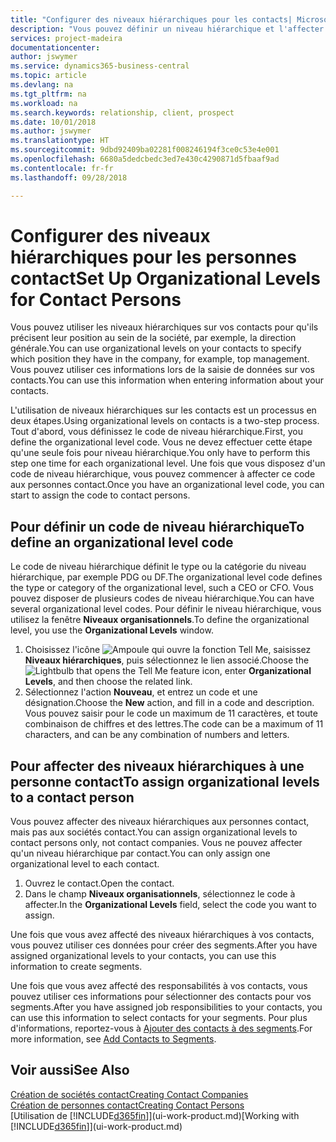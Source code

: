```yaml
---
title: "Configurer des niveaux hiérarchiques pour les contacts| Microsoft Docs"
description: "Vous pouvez définir un niveau hiérarchique et l'affecter à vos contacts pour indiquer leur position au sein de leur société, par exemple, la direction générale."
services: project-madeira
documentationcenter: 
author: jswymer
ms.service: dynamics365-business-central
ms.topic: article
ms.devlang: na
ms.tgt_pltfrm: na
ms.workload: na
ms.search.keywords: relationship, client, prospect
ms.date: 10/01/2018
ms.author: jswymer
ms.translationtype: HT
ms.sourcegitcommit: 9dbd92409ba02281f008246194f3ce0c53e4e001
ms.openlocfilehash: 6680a5dedcbedc3ed7e430c4290871d5fbaaf9ad
ms.contentlocale: fr-fr
ms.lasthandoff: 09/28/2018

---
```

# <a name="set-up-organizational-levels-for-contact-persons"></a><span data-ttu-id="ad39b-103">Configurer des niveaux hiérarchiques pour les personnes contact</span><span class="sxs-lookup"><span data-stu-id="ad39b-103">Set Up Organizational Levels for Contact Persons</span></span>
<span data-ttu-id="ad39b-104">Vous pouvez utiliser les niveaux hiérarchiques sur vos contacts pour qu'ils précisent leur position au sein de la société, par exemple, la direction générale.</span><span class="sxs-lookup"><span data-stu-id="ad39b-104">You can use organizational levels on your contacts to specify which position they have in the company, for example, top management.</span></span> <span data-ttu-id="ad39b-105">Vous pouvez utiliser ces informations lors de la saisie de données sur vos contacts.</span><span class="sxs-lookup"><span data-stu-id="ad39b-105">You can use this information when entering information about your contacts.</span></span>

<span data-ttu-id="ad39b-106">L'utilisation de niveaux hiérarchiques sur les contacts est un processus en deux étapes.</span><span class="sxs-lookup"><span data-stu-id="ad39b-106">Using organizational levels on contacts is a two-step process.</span></span> <span data-ttu-id="ad39b-107">Tout d'abord, vous définissez le code de niveau hiérarchique.</span><span class="sxs-lookup"><span data-stu-id="ad39b-107">First, you define the organizational level code.</span></span> <span data-ttu-id="ad39b-108">Vous ne devez effectuer cette étape qu'une seule fois pour niveau hiérarchique.</span><span class="sxs-lookup"><span data-stu-id="ad39b-108">You only have to perform this step one time for each organizational level.</span></span> <span data-ttu-id="ad39b-109">Une fois que vous disposez d'un code de niveau hiérarchique, vous pouvez commencer à affecter ce code aux personnes contact.</span><span class="sxs-lookup"><span data-stu-id="ad39b-109">Once you have an organizational level code, you can start to assign the code to contact persons.</span></span>

## <a name="to-define-an-organizational-level-code"></a><span data-ttu-id="ad39b-110">Pour définir un code de niveau hiérarchique</span><span class="sxs-lookup"><span data-stu-id="ad39b-110">To define an organizational level code</span></span>
<span data-ttu-id="ad39b-111">Le code de niveau hiérarchique définit le type ou la catégorie du niveau hiérarchique, par exemple PDG ou DF.</span><span class="sxs-lookup"><span data-stu-id="ad39b-111">The organizational level code defines the type or category of the organizational level, such a CEO  or CFO.</span></span> <span data-ttu-id="ad39b-112">Vous pouvez disposer de plusieurs codes de niveau hiérarchique.</span><span class="sxs-lookup"><span data-stu-id="ad39b-112">You can have several organizational level codes.</span></span> <span data-ttu-id="ad39b-113">Pour définir le niveau hiérarchique, vous utilisez la fenêtre **Niveaux organisationnels**.</span><span class="sxs-lookup"><span data-stu-id="ad39b-113">To define the organizational level, you use the **Organizational Levels** window.</span></span>

1. <span data-ttu-id="ad39b-114">Choisissez l'icône ![Ampoule qui ouvre la fonction Tell Me](media/ui-search/search_small.png "Dites-moi ce que vous voulez faire"), saisissez **Niveaux hiérarchiques**, puis sélectionnez le lien associé.</span><span class="sxs-lookup"><span data-stu-id="ad39b-114">Choose the ![Lightbulb that opens the Tell Me feature](media/ui-search/search_small.png "Tell me what you want to do") icon, enter **Organizational Levels**, and then choose the related link.</span></span>
2. <span data-ttu-id="ad39b-115">Sélectionnez l'action **Nouveau**, et entrez un code et une désignation.</span><span class="sxs-lookup"><span data-stu-id="ad39b-115">Choose the **New** action, and fill in a code and description.</span></span> <span data-ttu-id="ad39b-116">Vous pouvez saisir pour le code un maximum de 11 caractères, et toute combinaison de chiffres et des lettres.</span><span class="sxs-lookup"><span data-stu-id="ad39b-116">The code can be a maximum of 11 characters, and can be any combination of numbers and letters.</span></span>

## <a name="to-assign-organizational-levels-to-a-contact-person"></a><span data-ttu-id="ad39b-117">Pour affecter des niveaux hiérarchiques à une personne contact</span><span class="sxs-lookup"><span data-stu-id="ad39b-117">To assign organizational levels to a contact person</span></span>
<span data-ttu-id="ad39b-118">Vous pouvez affecter des niveaux hiérarchiques aux personnes contact, mais pas aux sociétés contact.</span><span class="sxs-lookup"><span data-stu-id="ad39b-118">You can assign organizational levels to contact persons only, not contact companies.</span></span> <span data-ttu-id="ad39b-119">Vous ne pouvez affecter qu'un niveau hiérarchique par contact.</span><span class="sxs-lookup"><span data-stu-id="ad39b-119">You can only assign one organizational level to each contact.</span></span>

1. <span data-ttu-id="ad39b-120">Ouvrez le contact.</span><span class="sxs-lookup"><span data-stu-id="ad39b-120">Open the contact.</span></span>
2. <span data-ttu-id="ad39b-121">Dans le champ **Niveaux organisationnels**, sélectionnez le code à affecter.</span><span class="sxs-lookup"><span data-stu-id="ad39b-121">In the **Organizational Levels** field, select the code you want to assign.</span></span>

<span data-ttu-id="ad39b-122">Une fois que vous avez affecté des niveaux hiérarchiques à vos contacts, vous pouvez utiliser ces données pour créer des segments.</span><span class="sxs-lookup"><span data-stu-id="ad39b-122">After you have assigned organizational levels to your contacts, you can use this information to create segments.</span></span>

<span data-ttu-id="ad39b-123">Une fois que vous avez affecté des responsabilités à vos contacts, vous pouvez utiliser ces informations pour sélectionner des contacts pour vos segments.</span><span class="sxs-lookup"><span data-stu-id="ad39b-123">After you have assigned job responsibilities to your contacts, you can use this information to select contacts for your segments.</span></span> <span data-ttu-id="ad39b-124">Pour plus d'informations, reportez-vous à [Ajouter des contacts à des segments](marketing-add-contact-segment.md).</span><span class="sxs-lookup"><span data-stu-id="ad39b-124">For more information, see [Add Contacts to Segments](marketing-add-contact-segment.md).</span></span>

## <a name="see-also"></a><span data-ttu-id="ad39b-125">Voir aussi</span><span class="sxs-lookup"><span data-stu-id="ad39b-125">See Also</span></span>
[<span data-ttu-id="ad39b-126">Création de sociétés contact</span><span class="sxs-lookup"><span data-stu-id="ad39b-126">Creating Contact Companies</span></span>](marketing-create-contact-companies.md)  
[<span data-ttu-id="ad39b-127">Création de personnes contact</span><span class="sxs-lookup"><span data-stu-id="ad39b-127">Creating Contact Persons</span></span>](marketing-create-contact-persons.md)  
<span data-ttu-id="ad39b-128">[Utilisation de [!INCLUDE[d365fin](includes/d365fin_md.md)]](ui-work-product.md)</span><span class="sxs-lookup"><span data-stu-id="ad39b-128">[Working with [!INCLUDE[d365fin](includes/d365fin_md.md)]](ui-work-product.md)</span></span>  

